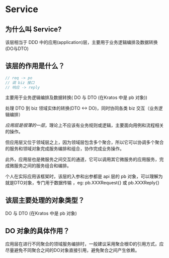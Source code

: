 # Service


## 为什么叫 Service?
该层相当于 DDD 中的应用(application)层，主要用于业务逻辑编排及数据转换(DO与DTO)



## 该层的作用是什么？
```go
// req -> po
// 调 biz 接口
// 响应 -> reply
```
主要用于业务逻辑编排及数据转换( DO 与 DTO (在Kratos 中是 pb 对象))

处理 DTO 到 biz 领域实体的转换(DTO <-> DO)，同时协同各类 biz 交互（业务逻辑编排）

*应用层是很薄的一层*，理论上不应该有业务规则或逻辑，主要面向用例和流程相关的操作。

但应用层又位于领域层之上，因为领域层包含多个聚合，所以它可以协调多个聚合的服务和领域对象完成服务编排和组合，协作完成业务操作。

此外，应用层也是微服务之间交互的通道，它可以调用其它微服务的应用服务，完成微服务之间的服务组合和编排。


个人在实际应用该框架时，该层的入参和出参都是 api 层的 pb 对象，可以理解为就是DTO对象，专门用于数据传输 ，eg: pb.XXXRequest{} 或 pb.XXXReply{}

## 该层主要处理的对象类型？

DO 与 DTO (在Kratos 中是 pb 对象)

## DO 对象的具体作用？
应用层在进行不同聚合的领域服务编排时，一般建议采用聚合根ID的引用方式，应尽量避免不同聚合之间的DO对象直接引用，避免聚合之间产生依赖。
